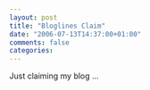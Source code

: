 ```yaml
---
layout: post
title: "Bloglines Claim"
date: "2006-07-13T14:37:00+01:00"
comments: false
categories: 
---
```


<p>Just claiming my blog ...</p>
<!-- ckey="6E213DCA" -->

